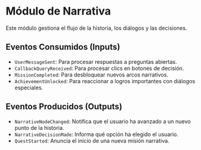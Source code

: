 # Módulo de Narrativa

Este módulo gestiona el flujo de la historia, los diálogos y las decisiones.

## Eventos Consumidos (Inputs)

- `UserMessageSent`: Para procesar respuestas a preguntas abiertas.
- `CallbackQueryReceived`: Para procesar clics en botones de decisión.
- `MissionCompleted`: Para desbloquear nuevos arcos narrativos.
- `AchievementUnlocked`: Para reaccionar a logros importantes con diálogos especiales.

## Eventos Producidos (Outputs)

- `NarrativeNodeChanged`: Notifica que el usuario ha avanzado a un nuevo punto de la historia.
- `NarrativeDecisionMade`: Informa qué opción ha elegido el usuario.
- `QuestStarted`: Anuncia el inicio de una nueva misión narrativa.
